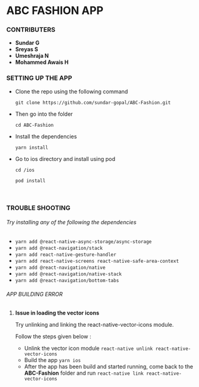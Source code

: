# ABC FASHION APP

### CONTRIBUTERS
- **Sundar G**
- **Sreyas S**
- **Umeshraja N**
- **Mohammed Awais H**


### SETTING UP THE APP

- Clone the repo using the following command

	`git clone https://github.com/sundar-gopal/ABC-Fashion.git`

- Then go into the folder
 
	`cd ABC-Fashion`

- Install the dependencies

	`yarn install`

- Go to ios directory and install using pod
	
	`cd /ios`
	
	`pod install`
	
<br>	

### TROUBLE SHOOTING

###### Try installing any of the following the dependencies

- `yarn add @react-native-async-storage/async-storage`
- `yarn add @react-navigation/stack`
- `yarn add react-native-gesture-handler`
- `yarn add react-native-screens react-native-safe-area-context`
- `yarn add @react-navigation/native`
- `yarn add @react-navigation/native-stack`
- `yarn add @react-navigation/bottom-tabs`


 ###### APP BUILDING ERROR
1. **Issue in loading the vector icons**

	Try unlinking and linking the react-native-vector-icons module.

	Follow the steps given below :
	- Unlink the vector icon module
	`react-native unlink react-native-vector-icons`
	- Build the app 
	  `yarn ios`	    
	- After the app has been build and started running, come back to the **ABC-Fashion** folder and run
`react-native link react-native-vector-icons`
